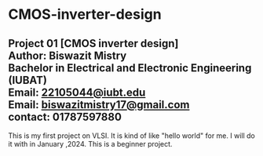 # CMOS-inverter-design
Project 01 [CMOS inverter design] <br>
Author: Biswazit Mistry<br>
Bachelor in Electrical and Electronic Engineering (IUBAT)<br>
Email: 22105044@iubt.edu<br>
Email: biswazitmistry17@gmail.com<br>
contact: 01787597880<br>
----------------------------------------------------------------------------------------------------------
This is my first project on VLSI. It is kind of like "hello world" for me. I will do it with in January ,2024. This is a beginner project.

